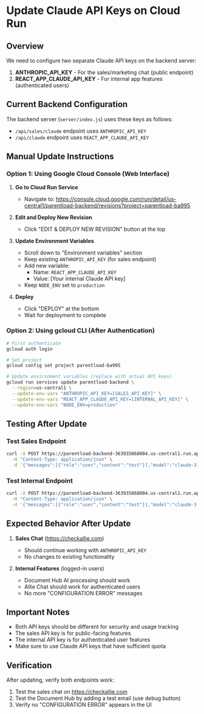 # Update Claude API Keys on Cloud Run

## Overview
We need to configure two separate Claude API keys on the backend server:
1. **ANTHROPIC_API_KEY** - For the sales/marketing chat (public endpoint)
2. **REACT_APP_CLAUDE_API_KEY** - For internal app features (authenticated users)

## Current Backend Configuration

The backend server (`server/index.js`) uses these keys as follows:
- `/api/sales/claude` endpoint uses `ANTHROPIC_API_KEY`
- `/api/claude` endpoint uses `REACT_APP_CLAUDE_API_KEY`

## Manual Update Instructions

### Option 1: Using Google Cloud Console (Web Interface)

1. **Go to Cloud Run Service**
   - Navigate to: https://console.cloud.google.com/run/detail/us-central1/parentload-backend/revisions?project=parentload-ba995
   
2. **Edit and Deploy New Revision**
   - Click "EDIT & DEPLOY NEW REVISION" button at the top
   
3. **Update Environment Variables**
   - Scroll down to "Environment variables" section
   - Keep existing `ANTHROPIC_API_KEY` (for sales endpoint)
   - Add new variable:
     - Name: `REACT_APP_CLAUDE_API_KEY`
     - Value: [Your internal Claude API key]
   - Keep `NODE_ENV` set to `production`
   
4. **Deploy**
   - Click "DEPLOY" at the bottom
   - Wait for deployment to complete

### Option 2: Using gcloud CLI (After Authentication)

```bash
# First authenticate
gcloud auth login

# Set project
gcloud config set project parentload-ba995

# Update environment variables (replace with actual API keys)
gcloud run services update parentload-backend \
  --region=us-central1 \
  --update-env-vars "ANTHROPIC_API_KEY=[SALES_API_KEY]" \
  --update-env-vars "REACT_APP_CLAUDE_API_KEY=[INTERNAL_API_KEY]" \
  --update-env-vars "NODE_ENV=production"
```

## Testing After Update

### Test Sales Endpoint
```bash
curl -X POST https://parentload-backend-363935868004.us-central1.run.app/api/sales/claude \
  -H "Content-Type: application/json" \
  -d '{"messages":[{"role":"user","content":"test"}],"model":"claude-3-5-sonnet-20241022","max_tokens":10}'
```

### Test Internal Endpoint
```bash
curl -X POST https://parentload-backend-363935868004.us-central1.run.app/api/claude \
  -H "Content-Type: application/json" \
  -d '{"messages":[{"role":"user","content":"test"}],"model":"claude-3-5-sonnet-20241022","max_tokens":10}'
```

## Expected Behavior After Update

1. **Sales Chat** (https://checkallie.com)
   - Should continue working with `ANTHROPIC_API_KEY`
   - No changes to existing functionality
   
2. **Internal Features** (logged-in users)
   - Document Hub AI processing should work
   - Allie Chat should work for authenticated users
   - No more "CONFIGURATION ERROR" messages

## Important Notes

- Both API keys should be different for security and usage tracking
- The sales API key is for public-facing features
- The internal API key is for authenticated user features
- Make sure to use Claude API keys that have sufficient quota

## Verification

After updating, verify both endpoints work:
1. Test the sales chat on https://checkallie.com
2. Test the Document Hub by adding a test email (use debug button)
3. Verify no "CONFIGURATION ERROR" appears in the UI